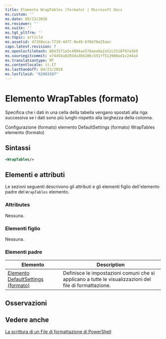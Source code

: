 ```yaml
---
title: Elemento WrapTables (formato) | Microsoft Docs
ms.custom: ''
ms.date: 09/13/2016
ms.reviewer: ''
ms.suite: ''
ms.tgt_pltfrm: ''
ms.topic: article
ms.assetid: 47358eca-7719-4d77-9e49-676b78e25aec
caps.latest.revision: 7
ms.openlocfilehash: 66d32f1a5c4994ae578aea0a2a52c2510f97a3b9
ms.sourcegitcommit: e7445ba8203da304286c591ff513900ad1c244a4
ms.translationtype: MT
ms.contentlocale: it-IT
ms.lasthandoff: 04/23/2019
ms.locfileid: "62083587"
---
```

# <a name="wraptables-element-format"></a>Elemento WrapTables (formato)

Specifica che i dati in una cella della tabella vengano spostati alla riga successiva se i dati sono più lunghi rispetto alla larghezza della colonna.

Configurazione (formato) elemento DefaultSettings (formato) WrapTables elemento (formato)

## <a name="syntax"></a>Sintassi

```xml
<WrapTables/>
```

## <a name="attributes-and-elements"></a>Elementi e attributi

Le sezioni seguenti descrivono gli attributi e gli elementi figlio dell'elemento padre del `WrapTables` elemento.

### <a name="attributes"></a>Attributes

Nessuna.

### <a name="child-elements"></a>Elementi figlio

Nessuna.

### <a name="parent-elements"></a>Elementi padre

|Elemento|Description|
|-------------|-----------------|
|[Elemento DefaultSettings (formato)](./defaultsettings-element-format.md)|Definisce le impostazioni comuni che si applicano a tutte le visualizzazioni del file di formattazione.|

## <a name="remarks"></a>Osservazioni

## <a name="see-also"></a>Vedere anche

[La scrittura di un File di formattazione di PowerShell](./writing-a-powershell-formatting-file.md)
